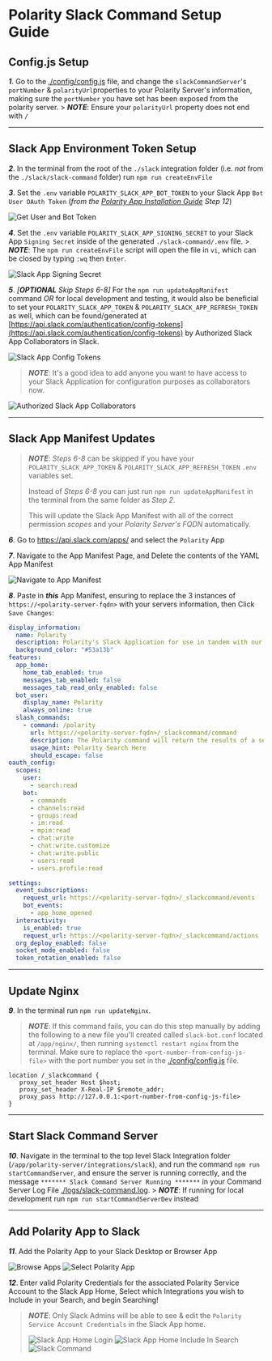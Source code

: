 # Polarity Slack Command Setup Guide

## Config.js Setup
***1***. Go to the [./config/config.js](./config/config.js) file, and change the `slackCommandServer`'s `portNumber` & `polarityUrl`properties to your Polarity Server's information, making sure the `portNumber` you have set has been exposed from the polarity server.
    > ***NOTE***: Ensure your `polarityUrl` property does not end with `/`

---

## Slack App Environment Token Setup
***2***. In the terminal from the root of the `./slack` integration folder (i.e. _not_ from the `./slack/slack-command` folder) run `npm run createEnvFile`

***3***. Set the `.env` variable `POLARITY_SLACK_APP_BOT_TOKEN` to your Slack App `Bot User OAuth Token` (_from the [Polarity App Installation Guide](./AddSlackAppToWorkspace.md) Step 12_)
    <div>
      <img alt="Get User and Bot Token" src="./assets/get-tokens.png">
    </div>

***4***. Set the `.env` variable `POLARITY_SLACK_APP_SIGNING_SECRET` to your Slack App `Signing Secret` inside of the generated `./slack-command/.env` file.
    > ***NOTE***: The `npm run createEnvFile` script will open the file in `vi`, which can be closed by typing `:wq` then `Enter`.    
   <div>
      <img alt="Slack App Signing Secret" src="./assets/app-signing-secret.png">
    </div>

***5***. *[**OPTIONAL** *Skip Steps 6-8*]* 
For the `npm run updateAppManifest` command *OR* for local development and testing, it would also be beneficial to set your `POLARITY_SLACK_APP_TOKEN` & `POLARITY_SLACK_APP_REFRESH_TOKEN` as well, which can be found/generated at [https://api.slack.com/authentication/config-tokens](https://api.slack.com/authentication/config-tokens) by Authorized Slack App Collaborators in Slack.
   <div>
      <img alt="Slack App Config Tokens" src="./assets/app-config-tokens.png">
    </div>

   > ***NOTE***: It's a good idea to add anyone you want to have access to your Slack Application for configuration purposes as collaborators now.
   <div>
      <img alt="Authorized Slack App Collaborators" src="./assets/app-collaborators.png">
    </div>

---

## Slack App Manifest Updates
> ***NOTE***: *Steps 6-8* can be skipped if you have your  `POLARITY_SLACK_APP_TOKEN` & `POLARITY_SLACK_APP_REFRESH_TOKEN` `.env` variables set.
> 
> Instead of *Steps 6-8*  you can just run `npm run updateAppManifest` in the terminal from the same folder as *Step 2*. 
> 
> This will update the Slack App Manifest with all of the correct permission *scopes* and your *Polarity Server's FQDN* automatically.

***6***. Go to https://api.slack.com/apps/ and select the `Polarity` App

***7***. Navigate to the App Manifest Page, and Delete the contents of the YAML App Manifest
    <div>
      <img alt="Navigate to App Manifest" src="./assets/navigate-to-app-manifest.png">
    </div>

***8***. Paste in ***this*** App Manifest, ensuring to replace the 3 instances of `https://<polarity-server-fqdn>` with your servers information, then Click `Save Changes`:

```yaml
display_information:
  name: Polarity
  description: Polarity's Slack Application for use in tandem with our Polarity Slack Integration.
  background_color: "#53a13b"
features:
  app_home:
    home_tab_enabled: true
    messages_tab_enabled: false
    messages_tab_read_only_enabled: false
  bot_user:
    display_name: Polarity
    always_online: true
  slash_commands: 
    - command: /polarity
      url: https://<polarity-server-fqdn>/_slackcommand/command
      description: The Polarity command will return the results of a search to the Overlay
      usage_hint: Polarity Search Here
      should_escape: false
oauth_config:
  scopes:
    user:
      - search:read
    bot:
      - commands
      - channels:read
      - groups:read
      - im:read
      - mpim:read
      - chat:write
      - chat:write.customize
      - chat:write.public
      - users:read
      - users.profile:read

settings:
  event_subscriptions:
    request_url: https://<polarity-server-fqdn>/_slackcommand/events
    bot_events:
      - app_home_opened
  interactivity:
    is_enabled: true
    request_url: https://<polarity-server-fqdn>/_slackcommand/actions
  org_deploy_enabled: false
  socket_mode_enabled: false
  token_rotation_enabled: false
```

---

## Update Nginx
***9***. In the terminal run `npm run updateNginx`.
> ***NOTE***: If this command fails, you can do this step manually by adding the following to a new file you'll created called `slack-bot.conf` located at `/app/nginx/`, then running `systemctl restart nginx` from the terminal. Make sure to replace the `<port-number-from-config-js-file>` with the port number you set in the [./config/config.js](./config/config.js) file.
 ```
location /_slackcommand {
    proxy_set_header Host $host;
    proxy_set_header X-Real-IP $remote_addr;
    proxy_pass http://127.0.0.1:<port-number-from-config-js-file>
}
```
---

## Start Slack Command Server
***10***. Navigate in the terminal to the top level Slack Integration folder (`/app/polarity-server/integrations/slack`), and run the command `npm run startCommandServer`, and ensure the server is running correctly, and the message `******* Slack Command Server Running *******` in your Command Server Log File [./logs/slack-command.log](./logs/slack-command.log).
    > ***NOTE***: If running for local development run `npm run startCommandServerDev` instead

---

## Add Polarity App to Slack
***11***. Add the Polarity App to your Slack Desktop or Browser App
    <div>
      <img alt="Browse Apps" src="./assets/browse-apps.png">
      <img alt="Select Polarity App" src="./assets/select-polarity-app.png">
    </div>

***12***. Enter valid Polarity Credentials for the associated Polarity Service Account to the Slack App Home, Select which Integrations you wish to Include in your Search, and begin Searching!
> ***NOTE***: Only Slack Admins will be able to see & edit the  `Polarity Service Account Credentials` in the Slack App home.
    <div>
      <img alt="Slack App Home Login" src="./assets/slack-app-home.png">
      <img alt="Slack App Home Include In Search" src="./assets/select-include-in-search.png">
      <img alt="Slack Command" src="./assets/slack-command.png">
    </div>

